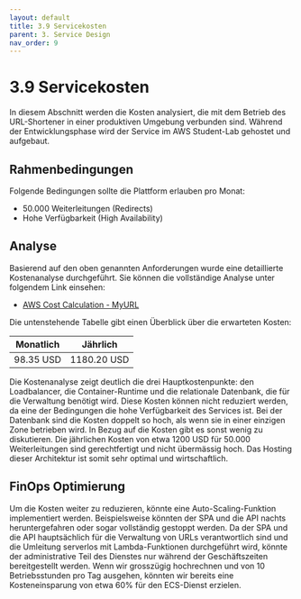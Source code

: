 ```yaml
---
layout: default
title: 3.9 Servicekosten
parent: 3. Service Design
nav_order: 9
---
```


# 3.9 Servicekosten

In diesem Abschnitt werden die Kosten analysiert, die mit dem Betrieb des URL-Shortener in einer produktiven Umgebung verbunden sind. Während der Entwicklungsphase wird der Service im AWS Student-Lab gehostet und aufgebaut.

## Rahmenbedingungen

Folgende Bedingungen sollte die Plattform erlauben pro Monat:

- 50.000 Weiterleitungen (Redirects)
- Hohe Verfügbarkeit (High Availability)

## Analyse

Basierend auf den oben genannten Anforderungen wurde eine detaillierte Kostenanalyse durchgeführt. Sie können die vollständige Analyse unter folgendem Link einsehen:

- [AWS Cost Calculation - MyURL](../../resources/artifacts/MyURL-cost-calculation.pdf)

Die untenstehende Tabelle gibt einen Überblick über die erwarteten Kosten:

| **Monatlich** | **Jährlich** |
| ------------- | ------------ |
| 98.35 USD     | 1180.20 USD  |

Die Kostenanalyse zeigt deutlich die drei Hauptkostenpunkte: den Loadbalancer, die Container-Runtime und die relationale Datenbank, die für die Verwaltung benötigt wird. Diese Kosten können nicht reduziert werden, da eine der Bedingungen die hohe Verfügbarkeit des Services ist. Bei der Datenbank sind die Kosten doppelt so hoch, als wenn sie in einer einzigen Zone betrieben wird. In Bezug auf die Kosten gibt es sonst wenig zu diskutieren. Die jährlichen Kosten von etwa 1200 USD für 50.000 Weiterleitungen sind gerechtfertigt und nicht übermässig hoch. Das Hosting dieser Architektur ist somit sehr optimal und wirtschaftlich.

## FinOps Optimierung

Um die Kosten weiter zu reduzieren, könnte eine Auto-Scaling-Funktion implementiert werden. Beispielsweise könnten der SPA und die API nachts heruntergefahren oder sogar vollständig gestoppt werden. Da der SPA und die API hauptsächlich für die Verwaltung von URLs verantwortlich sind und die Umleitung serverlos mit Lambda-Funktionen durchgeführt wird, könnte der administrative Teil des Dienstes nur während der Geschäftszeiten bereitgestellt werden. Wenn wir grosszügig hochrechnen und von 10 Betriebsstunden pro Tag ausgehen, könnten wir bereits eine Kosteneinsparung von etwa 60% für den ECS-Dienst erzielen.
